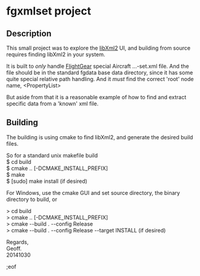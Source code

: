 fgxmlset project
================

Description
-----------

This small project was to explore the <a href="http://www.xmlsoft.org/"
target="_blank">libXml2</a> UI, and building 
from source requires finding libXml2 in your system.

It is built to _only_ handle <a href="http://flightgear.org" target="_blank">FlightGear</a>
special Aircraft ...-set.xml file. And the file should be in the standard fgdata base data 
directory, since it has some quite special relative path handling. And it _must_ find the 
correct 'root' node name, &lt;PropertyList&gt;

But aside from that it is a reasonable example of how to find and extract specific data 
from a 'known' xml file.

Building
--------

The building is using cmake to find libXml2, and generate 
the desired build files.

So for a standard unix makefile build  
$ cd build  
$ cmake .. [-DCMAKE_INSTALL_PREFIX]  
$ make  
$ [sudo] make install (if desired)  

For Windows, use the cmake GUI and set source directory, the binary directory to build, or 

&gt; cd build  
&gt; cmake .. [-DCMAKE_INSTALL_PREFIX]  
&gt; cmake --build . --config Release  
&gt; cmake --build . --config Release --target INSTALL (if desired)  


Regards,  
Geoff.  
20141030  

;eof



